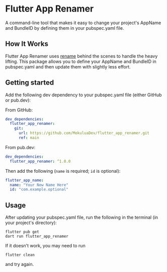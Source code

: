 # Flutter App Renamer

A command-line tool that makes it easy to change your project's AppName and BundleID by defining them in your pubspec.yaml file.

## How It Works

Flutter App Renamer uses [rename](https://pub.dev/packages/rename) behind the scenes to handle the heavy lifting. This package allows you to define your AppName and BundleID in pubspec.yaml and then update them with slightly less effort.

## Getting started

Add the following dev dependency to your pubspec.yaml file (either GitHub or pub.dev): 

From GitHub:
```yaml
dev_dependencies:
  flutter_app_renamer:
    git:
      url: https://github.com/MokuluaDev/flutter_app_renamer.git
      ref: main
```

From pub.dev:
```yaml
dev_dependencies:
  flutter_app_renamer: ^1.0.0
```

Then add the following (`name` is required; `id` is optional):
```yaml
flutter_app_name:
  name: "Your New Name Here"
  id: "com.example.optional"
```

## Usage

After updating your pubspec.yaml file, run the following in the terminal (in your project's directory):

```shell
flutter pub get
dart run flutter_app_renamer
```

If it doesn't work, you may need to run

```shell
flutter clean
```

and try again.